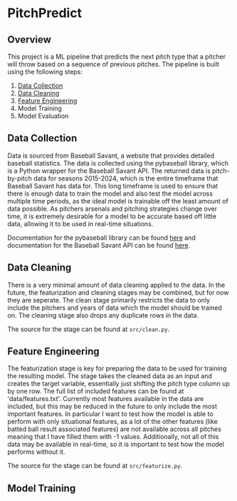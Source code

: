 # PitchPredict

## Overview

This project is a ML pipeline that predicts the next pitch type that a pitcher will throw based on a sequence of previous pitches. The pipeline is built using the following steps:

1. [Data Collection](#data-collection)
2. [Data Cleaning](#data-cleaning)
3. [Feature Engineering](#feature-engineering)
4. Model Training
5. Model Evaluation

## Data Collection

Data is sourced from Baseball Savant, a website that provides detailed baseball statistics. The data is collected using the pybaseball library, which is a Python wrapper for the Baseball Savant API. The returned data is pitch-by-pitch data for seasons 2015-2024, which is the entire timeframe that Baseball Savant has data for. This long timeframe is used to ensure that there is enough data to train the model and also test the model across multiple time periods, as the ideal model is trainable off the least amount of data possible. As pitchers arsenals and pitching strategies change over time, it is extremely desirable for a model to be accurate based off little data, allowing it to be used in real-time situations.

Documentation for the pybaseball library can be found [here](https://github.com/jldbc/pybaseball) and documentation for the Baseball Savant API can be found [here](https://baseballsavant.mlb.com/csv-docs).

## Data Cleaning

There is a very minimal amount of data cleaning applied to the data. In the future, the featurization and cleaning stages may be combined, but for now they are seperate. The clean stage primarily restricts the data to only include the pitchers and years of data which the model should be trained on. The cleaning stage also drops any duplicate rows in the data.

The source for the stage can be found at `src/clean.py`.

## Feature Engineering

The featurization stage is key for preparing the data to be used for training the resulting model. The stage takes the cleaned data as an input and creates the target variable, essentially just shifting the pitch type column up by one row. The full list of included features can be found at 'data/features.txt'. Currently most features available in the data are included, but this may be reduced in the future to only include the most important features. In particular I want to test how the model is able to perform with only situational features, as a lot of the other features (like batted ball result associated features) are not available across all pitches meaning that I have filled them with -1 values. Additionally, not all of this data may be available in real-time, so it is important to test how the model performs without it.

The source for the stage can be found at `src/featurize.py`.

## Model Training
